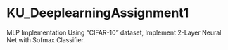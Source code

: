 # KU_DeeplearningAssignment1

MLP Implementation
Using “CIFAR-10” dataset, Implement 2-Layer Neural Net with Sofmax Classifier.
